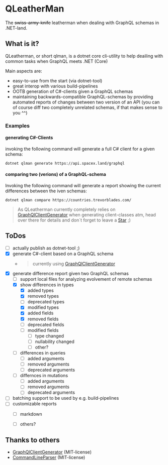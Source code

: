 # QLeatherMan
The ~~swiss-army-knife~~ leatherman when dealing with GraphQL schemas in .NET-land.

## What is it?
QLeatherman, or short qlman, is a dotnet core cli-utility to help deailing with common tasks when GraphQL meets .NET (Core)

Main aspects are:
- easy-to-use from the start (via dotnet-tool)
- great interop with various build-pipelines
- OOTB generation of C#-clients given a GraphQL schemas
- maintaining backwards-compatible GraphQL-schemas by providing automated reports of changes between two version of an API (you can of course diff two completely unrelated schemas, if that makes sense to you ^^)

### Examples
#### generating C#-Clients
invoking the following command will generate a full C# client for a given schema:

```
dotnet qlman generate https://api.spacex.land/graphql
```

#### comparing two (verions) of a GraphQL-schema

Invoking the following command will generate a report showing the current differences between the iven schemas:

```
dotnet qlman compare https://countries.trevorblades.com/
```

> As QLeatherman currently completely relies on [GraphQlClientGenerator] when generating client-classes atm, head over there for details and don´t forget to leave a 
<a class="github-button" href="https://github.com/Husqvik/GraphQlClientGenerator" data-icon="octicon-star" aria-label="Star Husqvik/GraphQlClientGenerator on GitHub">Star</a> ;)

## ToDos
- [ ] actually publish as dotnet-tool ;)
- [x] generate C#-client based on a GraphQL schema
  - > currently using [GraphQlClientGenerator]
- [x] generate difference report given two GraphQL schemas
  - [ ] support local files for analyzing evolvement of remote schemas
  - [x] show differences in types
    - [x] added types
    - [x] removed types
    - [ ] deprecated types
    - [x]  modified types
      - [x] added fields
      - [x] removed fields
      - [ ] deprecated fields
      - [ ] modified fields
        - [ ] type changed
        - [ ] nullability changed
        - [ ] other?
  - [ ] differences in queries
    - [ ] added arguments
    - [ ] removed arguments
    - [ ] deprecated arguments
  - [ ] differnces in mutations
    - [ ] added arguments
    - [ ] removed arguments
    - [ ] deprecated arguments
- [ ] batching support to be used by e.g. build-pipelines
- [ ] customizable reports
  - [ ] markdown
  - [ ] others?


## Thanks to others
- [GraphQlClientGenerator] (MIT-license)
- [CommandLineParser] (MIT-license)


[GraphQlClientGenerator]:https://github.com/Husqvik/GraphQlClientGenerator
[CommandLineParser]:https://github.com/commandlineparser/commandline